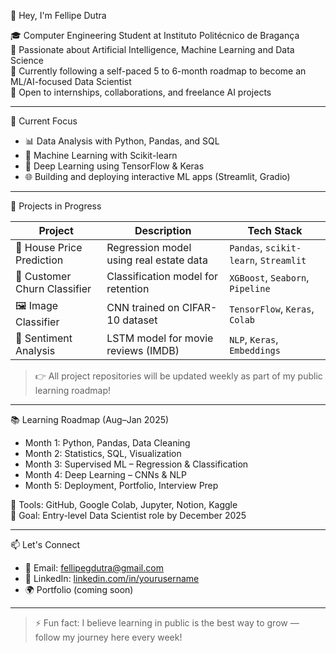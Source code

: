 👋 Hey, I'm Fellipe Dutra

🎓 Computer Engineering Student at Instituto Politécnico de Bragança  
🧠 Passionate about Artificial Intelligence, Machine Learning and Data Science  
🚀 Currently following a self-paced 5 to 6-month roadmap to become an ML/AI-focused Data Scientist  
💼 Open to internships, collaborations, and freelance AI projects

-----------------

📌 Current Focus

- 📊 Data Analysis with Python, Pandas, and SQL  
- 🤖 Machine Learning with Scikit-learn  
- 🧠 Deep Learning using TensorFlow & Keras  
- 🌐 Building and deploying interactive ML apps (Streamlit, Gradio)

-----------------

🧪 Projects in Progress

| Project | Description | Tech Stack |
|--------|-------------|------------|
| 🏡 House Price Prediction | Regression model using real estate data | `Pandas`, `scikit-learn`, `Streamlit` |
| 📩 Customer Churn Classifier | Classification model for retention | `XGBoost`, `Seaborn`, `Pipeline` |
| 🖼️ Image Classifier | CNN trained on CIFAR-10 dataset | `TensorFlow`, `Keras`, `Colab` |
| 💬 Sentiment Analysis | LSTM model for movie reviews (IMDB) | `NLP`, `Keras`, `Embeddings` |

> 👉 All project repositories will be updated weekly as part of my public learning roadmap!

-----------------

 📚 Learning Roadmap (Aug–Jan 2025)

- Month 1: Python, Pandas, Data Cleaning  
- Month 2: Statistics, SQL, Visualization  
- Month 3: Supervised ML – Regression & Classification  
- Month 4: Deep Learning – CNNs & NLP  
- Month 5: Deployment, Portfolio, Interview Prep  

🧩 Tools: GitHub, Google Colab, Jupyter, Notion, Kaggle  
🎯 Goal: Entry-level Data Scientist role by December 2025

-----------------

📫 Let's Connect

- 📧 Email: [fellipegdutra@gmail.com](mailto:fellipegdutra@gmail.com)  
- 💼 LinkedIn: [linkedin.com/in/yourusername](https://linkedin.com/fellipegdutra/)  
- 🌍 Portfolio (coming soon)

-----------------

> ⚡ Fun fact: I believe learning in public is the best way to grow — follow my journey here every week!
